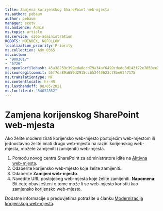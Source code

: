 ```yaml
---
title: Zamjena korijenskog SharePoint web-mjesta
ms.author: pebaum
author: pebaum
manager: scotv
ms.audience: Admin
ms.topic: article
ms.service: o365-administration
ROBOTS: NOINDEX, NOFOLLOW
localization_priority: Priority
ms.collection: Adm_O365
ms.custom:
- "9003017"
- "5726"
ms.openlocfilehash: 45a38259c399eda0ccd79a34af6499cdede8d142f72e7050ee2f774292a62971
ms.sourcegitcommit: b5f7da89a650d2915dc652449623c78be6247175
ms.translationtype: MT
ms.contentlocale: hr-HR
ms.lasthandoff: 08/05/2021
ms.locfileid: "54052882"
---
```

# <a name="replace-the-sharepoint-root-site"></a>Zamjena korijenskog SharePoint web-mjesta
Ako želite modernizirati korijensko web-mjesto postojećim web-mjestom ili jednostavno želite imati drugo web-mjesto na razini korijenskog web-mjesta, možete zamijeniti (zamijeniti) web-mjesta.

1. Pomoću novog centra SharePoint za administratore idite na [Aktivna web-mjesta](https://admin.microsoft.com/sharepoint?page=siteManagement&modern=true).
2. Odaberite korijensko web-mjesto koje želite zamijeniti.
3. Odaberite **Zamijeni web-mjesto**.
4. Navedite URL postojećeg web-mjesta koje želite zamijeniti. **Napomena:** Bit ćete obaviješteni o tome može li se web-mjesto koristiti kao zamjensko korijensko web-mjesto.

Dodatne informacije o preduvjetima potražite u članku [Modernizacija korijenskog web-mjesta](https://docs.microsoft.com/sharepoint/modern-root-site).

